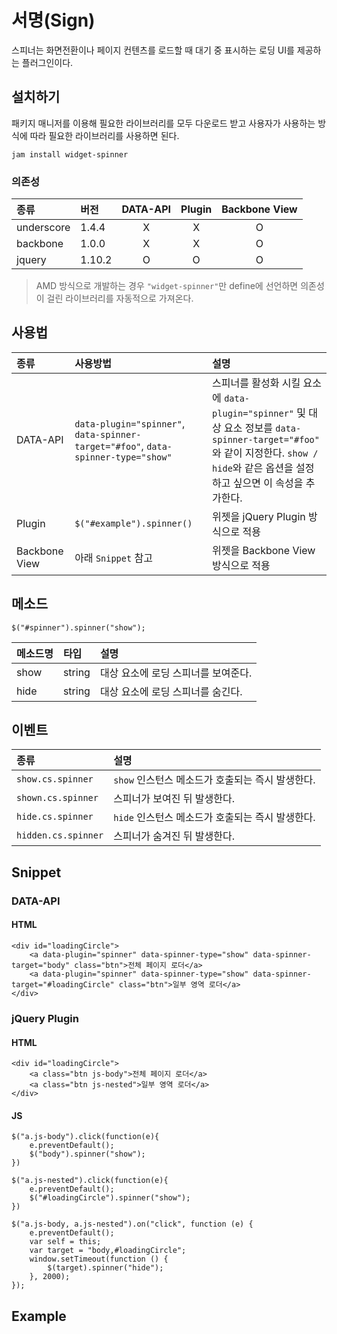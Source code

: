 <!--
{
    "id": 4313,
    "title": "스피너(Spinner)",
    "outline": "스피너는 화면전환이나 페이지 컨텐츠를 로드할 때 대기 중 표시하는 로딩 UI를 제공하는 플러그인이다.",
    "tags": ["widget", "plugin"],
    "order": [4, 3, 13],
    "thumbnail": "4.3.13.spinner.png"
}
-->

# 서명(Sign)

스피너는 화면전환이나 페이지 컨텐츠를 로드할 때 대기 중 표시하는 로딩 UI를 제공하는 플러그인이다.

## 설치하기

패키지 매니저를 이용해 필요한 라이브러리를 모두 다운로드 받고 사용자가 사용하는 방식에 따라 필요한 라이브러리를 사용하면 된다.

```
jam install widget-spinner
```

### 의존성

종류 | 버전 | DATA-API | Plugin | Backbone View
:-- | :-- | :--: | :--: | :--:
underscore | 1.4.4 | X | X | O
backbone | 1.0.0 | X | X | O
jquery | 1.10.2 | O | O | O

> AMD 방식으로 개발하는 경우 `"widget-spinner"`만 define에 선언하면 의존성이 걸린 라이브러리를 자동적으로 가져온다.

## 사용법

종류 | 사용방법 | 설명
:-- | :-- | :--
DATA-API | `data-plugin="spinner"`, `data-spinner-target="#foo"`, `data-spinner-type="show"` | 스피너를 활성화 시킬 요소에 `data-plugin="spinner"` 및 대상 요소 정보를 `data-spinner-target="#foo"` 와 같이 지정한다. `show / hide`와 같은 옵션을 설정하고 싶으면 이 속성을 추가한다.
Plugin | `$("#example").spinner()` | 위젯을 jQuery Plugin 방식으로 적용
Backbone View | 아래 `Snippet` 참고| 위젯을 Backbone View 방식으로 적용

## 메소드

```
$("#spinner").spinner("show");
```

메소드명 | 타입 | 설명
:-- | :-- | :--
show | string | 대상 요소에 로딩 스피너를 보여준다.
hide | string | 대상 요소에 로딩 스피너를 숨긴다.

## 이벤트

종류 | 설명
:-- | :--
`show.cs.spinner` | `show` 인스턴스 메소드가 호출되는 즉시 발생한다.
`shown.cs.spinner` | 스피너가 보여진 뒤 발생한다.
`hide.cs.spinner` | `hide` 인스턴스 메소드가 호출되는 즉시 발생한다.
`hidden.cs.spinner` | 스피너가 숨겨진 뒤 발생한다.

## Snippet

### DATA-API

#### HTML

```
<div id="loadingCircle">
    <a data-plugin="spinner" data-spinner-type="show" data-spinner-target="body" class="btn">전체 페이지 로더</a>
    <a data-plugin="spinner" data-spinner-type="show" data-spinner-target="#loadingCircle" class="btn">일부 영역 로더</a>
</div>
```

### jQuery Plugin

#### HTML

```
<div id="loadingCircle">
    <a class="btn js-body">전체 페이지 로더</a>
    <a class="btn js-nested">일부 영역 로더</a>
</div>
```

#### JS

```
$("a.js-body").click(function(e){
    e.preventDefault();
    $("body").spinner("show");
})

$("a.js-nested").click(function(e){
    e.preventDefault();
    $("#loadingCircle").spinner("show");
})

$("a.js-body, a.js-nested").on("click", function (e) {
    e.preventDefault();
    var self = this;
    var target = "body,#loadingCircle";
    window.setTimeout(function () {
        $(target).spinner("hide");
    }, 2000);
});
```

## Example
